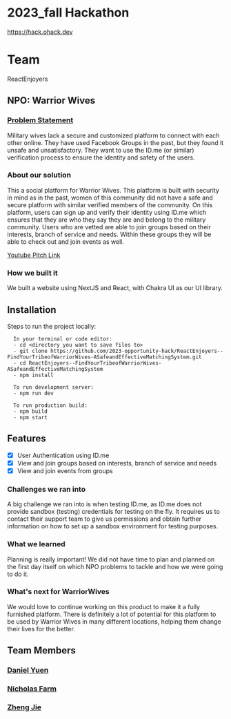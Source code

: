 
# 2023_fall Hackathon
https://hack.ohack.dev
# Team
ReactEnjoyers

## NPO: Warrior Wives

### [Problem Statement](https://ohack.dev/project/goHifAZIzmCumLHRbiEP)
Military wives lack a secure and customized platform to connect with each other online. They have used Facebook Groups in the past, but they found it unsafe and unsatisfactory. They want to use the ID.me (or similar) verification process to ensure the identity and safety of the users. 

### About our solution
This a social platform for Warrior Wives.
This platform is built with security in mind as in the past, women of this community did not have a safe and secure platform with similar verified members of the community. On this platform, users can sign up and verify their identity using ID.me which ensures that they are who they say they are and belong to the military community. Users who are vetted are able to join groups based on their interests, branch of service and needs. Within these groups they will be able to check out and join events as well.

[Youtube Pitch Link](https://youtu.be/fgQp9UG46no) 

### How we built it
We built a website using NextJS and React, with Chakra UI as our UI library.

## Installation

Steps to run the project locally:
```
  In your terminal or code editor:
  - cd <directory you want to save files to>
  - git clone https://github.com/2023-opportunity-hack/ReactEnjoyers--FindYourTribeofWarriorWives-ASafeandEffectiveMatchingSystem.git
  - cd ReactEnjoyers--FindYourTribeofWarriorWives-ASafeandEffectiveMatchingSystem
  - npm install
  
  To run development server:
  - npm run dev

  To run production build:
  - npm build
  - npm start
```

## Features
- [x] User Authentication using ID.me
- [x] View and join groups based on interests, branch of service and needs
- [x] View and join events from groups

### Challenges we ran into
A big challenge we ran into is when testing ID.me, as ID.me does not provide sandbox (testing) credentials for testing on the fly. It requires us to contact their support team to give us permissions and obtain further information on how to set up a sandbox environment for testing purposes.

### What we learned
Planning is really important! We did not have time to plan and planned on the first day itself on which NPO problems to tackle and how we were going to do it.

### What's next for WarriorWives
We would love to continue working on this product to make it a fully furnished platform. There is definitely a lot of potential for this platform to be used by Warrior Wives in many different locations, helping them change their lives for the better.

## Team Members
### [Daniel Yuen](https://github.com/danielyuenhx)

### [Nicholas Farm](https://github.com/nickfarm27)

### [Zheng Jie](https://github.com/ZhengJieGan)

